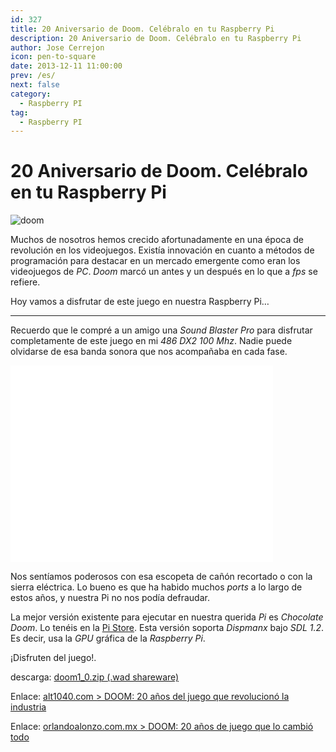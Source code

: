 ```yaml
---
id: 327
title: 20 Aniversario de Doom. Celébralo en tu Raspberry Pi
description: 20 Aniversario de Doom. Celébralo en tu Raspberry Pi
author: Jose Cerrejon
icon: pen-to-square
date: 2013-12-11 11:00:00
prev: /es/
next: false
category:
  - Raspberry PI
tag:
  - Raspberry PI
---
```


# 20 Aniversario de Doom. Celébralo en tu Raspberry Pi

![doom](/images/2013/12/doom-20.jpg)

Muchos de nosotros hemos crecido afortunadamente en una época de revolución en los videojuegos. Existía innovación en cuanto a métodos de programación para destacar en un mercado emergente como eran los videojuegos de *PC*. *Doom* marcó un antes y un después en lo que a *fps* se refiere.

Hoy vamos a disfrutar de este juego en nuestra Raspberry Pi…

- - -
Recuerdo que le compré a un amigo una *Sound Blaster Pro* para disfrutar completamente de este juego en mi *486 DX2 100 Mhz*. Nadie puede olvidarse de esa banda sonora que nos acompañaba en cada fase. 

<iframe width="420" height="315" src="//www.youtube.com/embed/BEECC3xoCVU" frameborder="0" allowfullscreen></iframe>

Nos sentíamos poderosos con esa escopeta de cañón recortado o con la sierra eléctrica. Lo bueno es que ha habido muchos *ports* a lo largo de estos años, y nuestra Pi no nos podía defraudar.

La mejor versión existente para ejecutar en nuestra querida *Pi* es *Chocolate Doom*. Lo tenéis en la [Pi Store](http://store.raspberrypi.com/projects/chocodoom). Esta versión soporta *Dispmanx* bajo *SDL 1.2*. Es decir, usa la *GPU* gráfica de la *Raspberry Pi*.

¡Disfruten del juego!.

descarga: [doom1_0.zip (.wad shareware)](http://www.doomworld.com/idgames/?id=6)

Enlace: [alt1040.com > DOOM: 20 años del juego que revolucionó la industria](http://alt1040.com/2013/12/doom-20-aniversario)

Enlace: [orlandoalonzo.com.mx > DOOM: 20 años de juego que lo cambió todo](http://www.orlandoalonzo.com.mx/tecnologia/doom-20-anos-de-juego-que-lo-cambio-todo/)